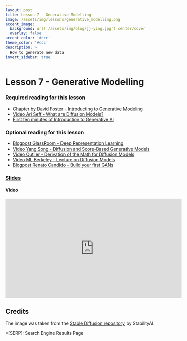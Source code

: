 ```yaml
---
layout: post
title: Lesson 7 - Generative Modelling
image: /assets/img/lessons/generative_modelling.png
accent_image: 
  background: url('/assets/img/blog/jj-ying.jpg') center/cover
  overlay: false
accent_color: '#ccc'
theme_color: '#ccc'
description: >
  How to generate new data
invert_sidebar: true
---
```


# Lesson 7 - Generative Modelling

### Required reading for this lesson
- [Chapter by David Foster - Introducting to Generative Modeling](https://www.oreilly.com/library/view/generative-deep-learning/9781492041931/ch01.html)
- [Video Ari Seff - What are Diffusion Models?](https://www.youtube.com/watch?v=fbLgFrlTnGU)
- [First ten minutes of Introduction to Generative AI](https://www.youtube.com/watch?v=G2fqAlgmoPo)

### Optional reading for this lesson
- [Blogpost GlassRoom - Deep Representation Learning](https://www.glassroom.com/deep-representation-learning)
- [Video Yang Song - Diffusion and Score-Based Generative Models](https://www.youtube.com/watch?v=wMmqCMwuM2Q)
- [Video Outlier - Derivation of the Math for Diffusion Models](https://www.youtube.com/watch?v=HoKDTa5jHvg)
- [Video ML Berkeley - Lecture on Diffusion Models](https://www.youtube.com/watch?v=687zEGODmHA)
- [Blogpost Renato Candido - Build your first GANs](https://realpython.com/generative-adversarial-networks/#the-architecture-of-generative-adversarial-networks)


### [Slides](/assets/slides/07_generative_modelling.pdf)

#### Video
<iframe width="560" height="315" src="https://www.youtube.com/embed/IaiUPxDRcBo?si=ddEvbsiDUpME02B-" title="YouTube video player" frameborder="0" allow="accelerometer; autoplay; clipboard-write; encrypted-media; gyroscope; picture-in-picture; web-share" allowfullscreen></iframe>

## Credits

The image was taken from the [Stable Diffusion repository](https://github.com/Stability-AI/stablediffusion/blob/main/assets/stable-samples/txt2img/768/merged-0002.png) by StabilityAI.



*[SERP]: Search Engine Results Page
